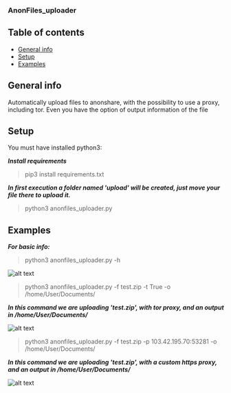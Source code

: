 ### AnonFiles_uploader


## Table of contents
* [General info](#general-info)
* [Setup](#setup)
* [Examples](#Examples)



## General info
Automatically upload files to anonshare, with the possibility to use a proxy, including tor.
Even you have the option of output information of the file




## Setup
You must have installed python3:

***Install requirements***
>pip3 install requirements.txt

***In first execution a folder named 'upload' will be created, just move your file there to upload it.***
> python3 anonfiles_uploader.py





## Examples

***For basic info:***
>python3 anonfiles_uploader.py -h

![alt text](https://i.imgur.com/tCbVFbE.png)

>python3 anonfiles_uploader.py -f test.zip -t True -o /home/User/Documents/

***In this command we are uploading 'test.zip', with tor proxy, and an output in /home/User/Documents/***

![alt text](https://i.imgur.com/7fkB0ce.jpeg)

>python3 anonfiles_uploader.py -f test.zip -p 103.42.195.70:53281 -o /home/User/Documents/

***In this command we are uploading 'test.zip', with a custom https proxy, and an output in /home/User/Documents/***

![alt text](https://i.imgur.com/g2urSOA.jpeg)




